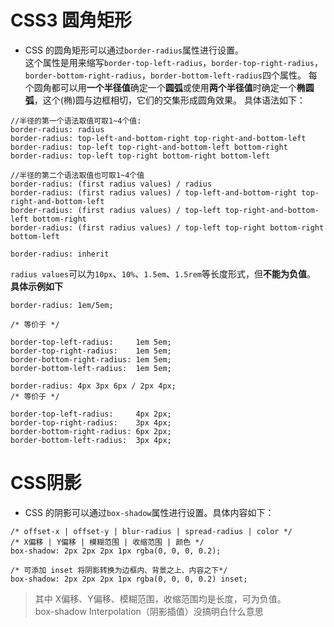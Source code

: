 # CSS3 圆角矩形

* CSS 的圆角矩形可以通过`border-radius`属性进行设置。  
这个属性是用来缩写`border-top-left-radius`，`border-top-right-radius`，`border-bottom-right-radius`，`border-bottom-left-radius`四个属性。
每个圆角都可以用**一个半径值**确定一个**圆弧**或使用**两个半径值**时确定一个**椭圆弧**，这个(椭)圆与边框相切，它们的交集形成圆角效果。
具体语法如下：

```
//半径的第一个语法取值可取1~4个值:
border-radius: radius             
border-radius: top-left-and-bottom-right top-right-and-bottom-left 
border-radius: top-left top-right-and-bottom-left bottom-right 
border-radius: top-left top-right bottom-right bottom-left 

//半径的第二个语法取值也可取1~4个值
border-radius: (first radius values) / radius             
border-radius: (first radius values) / top-left-and-bottom-right top-right-and-bottom-left 
border-radius: (first radius values) / top-left top-right-and-bottom-left bottom-right 
border-radius: (first radius values) / top-left top-right bottom-right bottom-left 

border-radius: inherit
```  
`radius values`可以为`10px`、`10%`、`1.5em`、`1.5rem`等长度形式，但**不能为负值**。
**具体示例如下**
```
border-radius: 1em/5em;

/* 等价于 */

border-top-left-radius:     1em 5em;
border-top-right-radius:    1em 5em;
border-bottom-right-radius: 1em 5em;
border-bottom-left-radius:  1em 5em;
```
```
border-radius: 4px 3px 6px / 2px 4px;
/* 等价于 */

border-top-left-radius:     4px 2px;
border-top-right-radius:    3px 4px;
border-bottom-right-radius: 6px 2px;
border-bottom-left-radius:  3px 4px;
```

# CSS阴影

* CSS 的阴影可以通过`box-shadow`属性进行设置。具体内容如下：
~~~
/* offset-x | offset-y | blur-radius | spread-radius | color */
/* X偏移 | Y偏移 | 模糊范围 | 收缩范围 | 颜色 */
box-shadow: 2px 2px 2px 1px rgba(0, 0, 0, 0.2);

/* 可添加 inset 将阴影转换为边框内、背景之上、内容之下*/
box-shadow: 2px 2px 2px 1px rgba(0, 0, 0, 0.2) inset;
~~~
> 其中 X偏移、Y偏移、模糊范围，收缩范围均是长度，可为负值。  
box-shadow Interpolation（阴影插值）没搞明白什么意思 